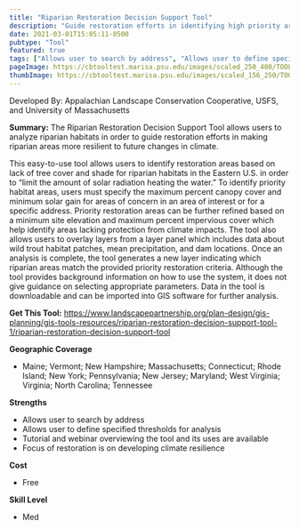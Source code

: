 ```yaml
---
title: "Riparian Restoration Decision Support Tool"
description: "Guide restoration efforts in identifying high priority areas by generating different scenarios for riparian habitats in the Eastern U.S."
date: 2021-03-01T15:05:11-0500
pubtype: "Tool"
featured: true
tags: ["Allows user to search by address", "Allows user to define specified thresholds for analysis", "Tutorial and webinar overviewing the tool and its uses are available", "Focus of restoration is on developing climate resilience"]
pageImage: https://cbtooltest.marisa.psu.edu/images/scaled_250_400/TOOLID_52.0_ScreenCapture-1.png
thumbImage: https://cbtooltest.marisa.psu.edu/images/scaled_156_250/TOOLID_52.0_ScreenCapture-1.png
---
```

Developed By: Appalachian Landscape Conservation Cooperative, USFS, and University of Massachusetts

**Summary:** The Riparian Restoration Decision Support Tool allows users to analyze riparian habitats in order to guide restoration efforts in making riparian areas more resilient to future changes in climate. 

This easy-to-use tool allows users to identify restoration areas based on lack of tree cover and shade for riparian habitats in the Eastern U.S. in order to “limit the amount of solar radiation heating the water.” To identify priority habitat areas, users must specify the maximum percent canopy cover and minimum solar gain for areas of concern in an area of interest or for a specific address. Priority restoration areas can be further refined based on a minimum site elevation and maximum percent impervious cover which help identify areas lacking protection from climate impacts. The tool also allows users to overlay layers from a layer panel which includes data about wild trout habitat patches, mean precipitation, and dam locations. Once an analysis is complete, the tool generates a new layer indicating which riparian areas match the provided priority restoration criteria. Although the tool provides background information on how to use the system, it does not give guidance on selecting appropriate parameters. Data in the tool is downloadable and can be imported into GIS software for further analysis.

__**Get This Tool:**__ https://www.landscapepartnership.org/plan-design/gis-planning/gis-tools-resources/riparian-restoration-decision-support-tool-1/riparian-restoration-decision-support-tool

__**Geographic Coverage**__
- Maine; Vermont; New Hampshire; Massachusetts; Connecticut; Rhode Island; New York; Pennsylvania; New Jersey; Maryland; West Virginia; Virginia; North Carolina; Tennessee

__**Strengths**__
-  Allows user to search by address
-  Allows user to define specified thresholds for analysis
-  Tutorial and webinar overviewing the tool and its uses are available
-  Focus of restoration is on developing climate resilience

__**Cost**__
- Free

__**Skill Level**__
- Med

